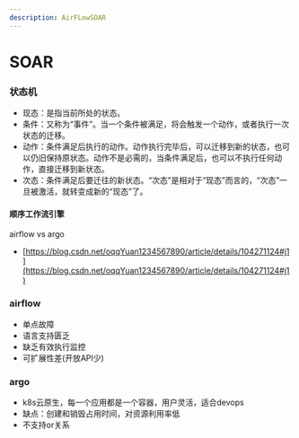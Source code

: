 ```yaml
---
description: AirFLowSOAR
---
```


# SOAR

### 状态机

* 现态：是指当前所处的状态。
* 条件：又称为“事件”。当一个条件被满足，将会触发一个动作，或者执行一次状态的迁移。&#x20;
* 动作：条件满足后执行的动作。动作执行完毕后，可以迁移到新的状态，也可以仍旧保持原状态。动作不是必需的，当条件满足后，也可以不执行任何动作，直接迁移到新状态。
* &#x20;次态：条件满足后要迁往的新状态。“次态”是相对于“现态”而言的，“次态”一旦被激活，就转变成新的“现态”了。

#### 顺序工作流引擎

airflow vs argo

* [https://blog.csdn.net/oqqYuan1234567890/article/details/104271124#j1](https://blog.csdn.net/oqqYuan1234567890/article/details/104271124#j1)

### airflow

* 单点故障
* 语言支持匮乏
* 缺乏有效执行监控
* 可扩展性差(开放API少)

### argo

* k8s云原生，每一个应用都是一个容器，用户灵活，适合devops
* 缺点：创建和销毁占用时间，对资源利用率低
* 不支持or关系

